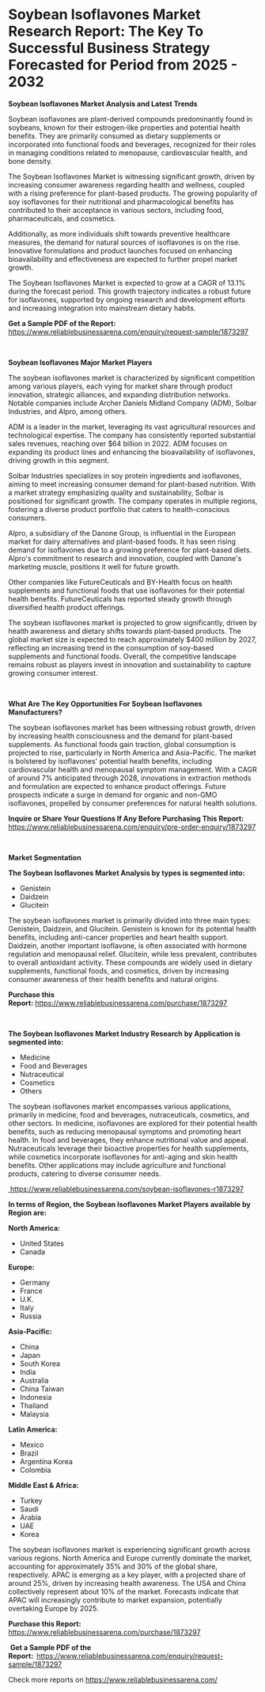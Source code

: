 <p><h1>Soybean Isoflavones Market Research Report: The Key To Successful Business Strategy Forecasted for Period from 2025 - 2032</h1></p><p><strong>Soybean Isoflavones Market Analysis and Latest Trends</strong></p>
<p><p>Soybean isoflavones are plant-derived compounds predominantly found in soybeans, known for their estrogen-like properties and potential health benefits. They are primarily consumed as dietary supplements or incorporated into functional foods and beverages, recognized for their roles in managing conditions related to menopause, cardiovascular health, and bone density.</p><p>The Soybean Isoflavones Market is witnessing significant growth, driven by increasing consumer awareness regarding health and wellness, coupled with a rising preference for plant-based products. The growing popularity of soy isoflavones for their nutritional and pharmacological benefits has contributed to their acceptance in various sectors, including food, pharmaceuticals, and cosmetics. </p><p>Additionally, as more individuals shift towards preventive healthcare measures, the demand for natural sources of isoflavones is on the rise. Innovative formulations and product launches focused on enhancing bioavailability and effectiveness are expected to further propel market growth. </p><p>The Soybean Isoflavones Market is expected to grow at a CAGR of 13.1% during the forecast period. This growth trajectory indicates a robust future for isoflavones, supported by ongoing research and development efforts and increasing integration into mainstream dietary habits.</p></p>
<p><strong>Get a Sample PDF of the Report:&nbsp;</strong> <a href="https://www.reliablebusinessarena.com/enquiry/request-sample/1873297?utm_campaign=3492&utm_medium=2&utm_source=Github&utm_content=ia&utm_term=31032025&utm_id=soybean-isoflavones">https://www.reliablebusinessarena.com/enquiry/request-sample/1873297</a></p>
<p>&nbsp;</p>
<p><strong>Soybean Isoflavones Major Market Players</strong></p>
<p><p>The soybean isoflavones market is characterized by significant competition among various players, each vying for market share through product innovation, strategic alliances, and expanding distribution networks. Notable companies include Archer Daniels Midland Company (ADM), Solbar Industries, and Alpro, among others.</p><p>ADM is a leader in the market, leveraging its vast agricultural resources and technological expertise. The company has consistently reported substantial sales revenues, reaching over $64 billion in 2022. ADM focuses on expanding its product lines and enhancing the bioavailability of isoflavones, driving growth in this segment.</p><p>Solbar Industries specializes in soy protein ingredients and isoflavones, aiming to meet increasing consumer demand for plant-based nutrition. With a market strategy emphasizing quality and sustainability, Solbar is positioned for significant growth. The company operates in multiple regions, fostering a diverse product portfolio that caters to health-conscious consumers.</p><p>Alpro, a subsidiary of the Danone Group, is influential in the European market for dairy alternatives and plant-based foods. It has seen rising demand for isoflavones due to a growing preference for plant-based diets. Alpro's commitment to research and innovation, coupled with Danone's marketing muscle, positions it well for future growth.</p><p>Other companies like FutureCeuticals and BY-Health focus on health supplements and functional foods that use isoflavones for their potential health benefits. FutureCeuticals has reported steady growth through diversified health product offerings.</p><p>The soybean isoflavones market is projected to grow significantly, driven by health awareness and dietary shifts towards plant-based products. The global market size is expected to reach approximately $400 million by 2027, reflecting an increasing trend in the consumption of soy-based supplements and functional foods. Overall, the competitive landscape remains robust as players invest in innovation and sustainability to capture growing consumer interest.</p></p>
<p>&nbsp;</p>
<p><strong>What Are The Key Opportunities For Soybean Isoflavones Manufacturers?</strong></p>
<p><p>The soybean isoflavones market has been witnessing robust growth, driven by increasing health consciousness and the demand for plant-based supplements. As functional foods gain traction, global consumption is projected to rise, particularly in North America and Asia-Pacific. The market is bolstered by isoflavones' potential health benefits, including cardiovascular health and menopausal symptom management. With a CAGR of around 7% anticipated through 2028, innovations in extraction methods and formulation are expected to enhance product offerings. Future prospects indicate a surge in demand for organic and non-GMO isoflavones, propelled by consumer preferences for natural health solutions.</p></p>
<p><strong>Inquire or Share Your Questions If Any Before Purchasing This Report:</strong> <a href="https://www.reliablebusinessarena.com/enquiry/pre-order-enquiry/1873297?utm_campaign=3492&utm_medium=2&utm_source=Github&utm_content=ia&utm_term=31032025&utm_id=soybean-isoflavones">https://www.reliablebusinessarena.com/enquiry/pre-order-enquiry/1873297</a></p>
<p>&nbsp;</p>
<p><strong>Market Segmentation</strong></p>
<p><strong>The Soybean Isoflavones Market Analysis by types is segmented into:</strong></p>
<p><ul><li>Genistein</li><li>Daidzein</li><li>Glucitein</li></ul></p>
<p><p>The soybean isoflavones market is primarily divided into three main types: Genistein, Daidzein, and Glucitein. Genistein is known for its potential health benefits, including anti-cancer properties and heart health support. Daidzein, another important isoflavone, is often associated with hormone regulation and menopausal relief. Glucitein, while less prevalent, contributes to overall antioxidant activity. These compounds are widely used in dietary supplements, functional foods, and cosmetics, driven by increasing consumer awareness of their health benefits and natural origins.</p></p>
<p><strong>Purchase this Report:&nbsp;</strong><a href="https://www.reliablebusinessarena.com/purchase/1873297?utm_campaign=3492&utm_medium=2&utm_source=Github&utm_content=ia&utm_term=31032025&utm_id=soybean-isoflavones">https://www.reliablebusinessarena.com/purchase/1873297</a></p>
<p>&nbsp;</p>
<p><strong>The Soybean Isoflavones Market Industry Research by Application is segmented into:</strong></p>
<p><ul><li>Medicine</li><li>Food and Beverages</li><li>Nutraceutical</li><li>Cosmetics</li><li>Others</li></ul></p>
<p><p>The soybean isoflavones market encompasses various applications, primarily in medicine, food and beverages, nutraceuticals, cosmetics, and other sectors. In medicine, isoflavones are explored for their potential health benefits, such as reducing menopausal symptoms and promoting heart health. In food and beverages, they enhance nutritional value and appeal. Nutraceuticals leverage their bioactive properties for health supplements, while cosmetics incorporate isoflavones for anti-aging and skin health benefits. Other applications may include agriculture and functional products, catering to diverse consumer needs.</p></p>
<p><a href="https://www.reliablebusinessarena.com/soybean-isoflavones-r1873297?utm_campaign=3492&utm_medium=2&utm_source=Github&utm_content=ia&utm_term=31032025&utm_id=soybean-isoflavones">&nbsp;https://www.reliablebusinessarena.com/soybean-isoflavones-r1873297</a></p>
<p><strong>In terms of Region, the Soybean Isoflavones Market Players available by Region are:</strong></p>
<p>
    <p> <strong> North America: </strong>
        <ul>
            <li>United States</li>
            <li>Canada</li>
        </ul>
        </p> 
    <p> <strong> Europe: </strong>
        <ul>
            <li>Germany</li>
            <li>France</li>
            <li>U.K.</li>
            <li>Italy</li>
            <li>Russia</li>
        </ul>
        </p> 
    <p> <strong> Asia-Pacific: </strong>
        <ul>
            <li>China</li>
            <li>Japan</li>
            <li>South Korea</li>
            <li>India</li>
            <li>Australia</li>
            <li>China Taiwan</li>
            <li>Indonesia</li>
            <li>Thailand</li>
            <li>Malaysia</li>
        </ul>
        </p> 
    <p> <strong> Latin America: </strong>
        <ul>
            <li>Mexico</li>
            <li>Brazil</li>
            <li>Argentina Korea</li>
            <li>Colombia</li>
        </ul>
        </p> 
    <p> <strong> Middle East & Africa: </strong>
        <ul>
            <li>Turkey</li>
            <li>Saudi</li>
            <li>Arabia</li>
            <li>UAE</li>
            <li>Korea</li>
        </ul>
    </p>
    </p>
<p><p>The soybean isoflavones market is experiencing significant growth across various regions. North America and Europe currently dominate the market, accounting for approximately 35% and 30% of the global share, respectively. APAC is emerging as a key player, with a projected share of around 25%, driven by increasing health awareness. The USA and China collectively represent about 10% of the market. Forecasts indicate that APAC will increasingly contribute to market expansion, potentially overtaking Europe by 2025.</p></p>
<p><strong>Purchase this Report: </strong><a href="https://www.reliablebusinessarena.com/purchase/1873297?utm_campaign=3492&utm_medium=2&utm_source=Github&utm_content=ia&utm_term=31032025&utm_id=soybean-isoflavones">https://www.reliablebusinessarena.com/purchase/1873297</a></p>
<p>&nbsp;<strong>Get a Sample PDF of the Report:&nbsp;&nbsp;</strong><a href="https://www.reliablebusinessarena.com/enquiry/request-sample/1873297?utm_campaign=3492&utm_medium=2&utm_source=Github&utm_content=ia&utm_term=31032025&utm_id=soybean-isoflavones">https://www.reliablebusinessarena.com/enquiry/request-sample/1873297</a></p>
<p><strong></strong></p>
<p>Check more reports on <a href="https://www.reliablebusinessarena.com/?utm_campaign=3492&utm_medium=2&utm_source=Github&utm_content=ia&utm_term=31032025&utm_id=soybean-isoflavones">https://www.reliablebusinessarena.com/</a></p>